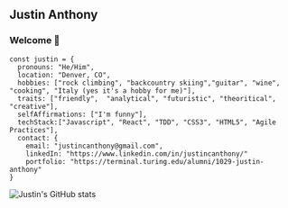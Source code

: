 ## Justin Anthony
### Welcome 👋

```
const justin = {
  pronouns: "He/Him",
  location: "Denver, CO",
  hobbies: ["rock climbing", "backcountry skiing","guitar", "wine", "cooking", "Italy (yes it's a hobby for me)"],
  traits: ["friendly",  "analytical", "futuristic", "theoritical", "creative"],
  selfAffirmations: ["I'm funny"],
  techStack:["Javascript", "React", "TDD", "CSS3", "HTML5", "Agile Practices"],
  contact: {
    email: "justincanthony@gmail.com",
    linkedIn: "https://www.linkedin.com/in/justincanthony/"
    portfolio: "https://terminal.turing.edu/alumni/1029-justin-anthony"
}
```

<!--
**justincanthony/justincanthony** is a ✨ _special_ ✨ repository because its `README.md` (this file) appears on your GitHub profile.

Here are some ideas to get you started:

- 🔭 I’m currently working on ...
- 🌱 I’m currently learning ...
- 👯 I’m looking to collaborate on ...
- 🤔 I’m looking for help with ...
- 💬 Ask me about ...
- 📫 How to reach me: ...
- 😄 Pronouns: ...
- ⚡ Fun fact: ...
-->



![Justin's GitHub stats](https://github-readme-stats.vercel.app/api?username=justincanthony&show_icons=true&theme=synthwave)
